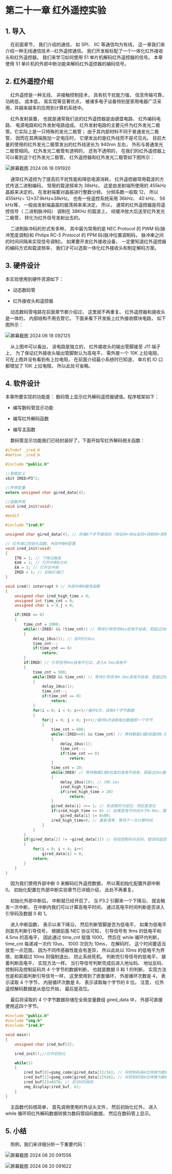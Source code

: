 # 第二十一章 红外遥控实验

## 1. 导入

    在前面章节， 我们介绍的通信， 如 SPI、 IIC 等通信均为有线， 这一章我们来介绍一种无线通信技术--红外遥控通信。 我们开发板标配了一个一体化红外接收头和红外遥控器， 我们来学习如何使用 51 单片机解码红外遥控器的信号。 本章使用 51 单片机的外部中断功能来解码红外遥控器的编码信号。

## 2. 红外遥控介绍

    红外遥控是一种无线、 非接触控制技术， 具有抗干扰能力强， 信息传输可靠，功耗低， 成本低， 易实现等显著优点， 被诸多电子设备特别是家用电器广泛采用，并越来越多的应用到计算机系统中。

    红外发射装置， 也就是通常我们说的红外遥控器是由键盘电路、 红外编码电路、 电源电路和红外发射电路组成。 红外发射电路的主要元件为红外发光二极管。它实际上是一只特殊的发光二极管； 由于其内部材料不同于普通发光二极管， 因而在其两端施加一定电压时， 它便发出的是红外线而不是可见光。 目前大量的使用的红外发光二极管发出的红外线波长为 940nm 左右， 外形与普通发光二极管相同。 红外发光二极管有透明的， 还有不透明的， 在我们的红外遥控器上可以看到这个红外发光二极管。 红外遥控器和红外发光二极管如下图所示：

![屏幕截图 2024 06 18 091920](https://img.picgo.net/2024/06/18/-2024-06-18-091920167ff50b12c58572.png)

    通常红外遥控为了提高抗干扰性能和降低电源消耗， 红外遥控器常用载波的方式传送二进制编码， 常用的载波频率为 38kHz， 这是由发射端所使用的 455kHz晶振来决定的。 在发射端要对晶振进行整数分频， 分频系数一般取 12， 所以455kHz÷ 12≈37.9kHz≈38kHz。 也有一些遥控系统采用 36kHz、 40 kHz、 56 kHz等， 一般由发射端晶振的振荡频率来决定。 所以， 通常的红外遥控器是将遥控信号（ 二进制脉冲码） 调制在 38KHz 的载波上， 经缓冲放大后送至红外发光二极管， 转化为红外信号发射出去的。

    二进制脉冲码的形式有多种， 其中最为常用的是 NEC Protocol 的 PWM 码(脉冲宽度调制)和 Philips RC-5 Protocol 的 PPM 码(脉冲位置调制码， 脉冲串之间的时间间隔来实现信号调制)。 如果要开发红外接收设备， 一定要知道红外遥控器的编码方式和载波频率， 我们才可以选取一体化红外接收头和制定解码方案。

## 3. 硬件设计

本实验使用到硬件资源如下：

- 动态数码管

- 红外接收头和遥控器

    动态数码管电路在前面章节都介绍过， 这里就不再重复。 红外遥控器和接收头是一体的， 内部结构不用去管它。 下面来看下开发板上红外接收模块电路， 如下图所示：

![屏幕截图 2024 06 18 092125](https://img.picgo.net/2024/06/18/-2024-06-18-0921255c5ebf794ebc88a2.png)

    从上图中可以看出， 该电路是独立的， 红外接收头的输出管脚接至 J11 端子上， 为了保证红外接收头输出管脚默认为高电平， 需外接一个 10K 上拉电阻， 可在上图并没有看到有上拉电阻， 在前面介绍最小系统时已知道， 单片机 IO 口都增加了 10K 上拉电阻， 所以此处可省略。

## 4. 软件设计

本章所要实现的功能是： 数码管上显示红外解码遥控器键值。程序框架如下：

- 编写数码管显示功能

- 编写红外解码函数

- 编写主函数

    数码管显示功能我们已经封装好了，下面开始写红外解码相关函数：

```c
#ifndef _ired_H
#define _ired_H

#include "public.h"

//管脚定义
sbit IRED=P3^2;

//声明变量
extern unsigned char gired_data[4];

//函数声明
void ired_init(void);

#endif
```

```c
#include "ired.h"

unsigned char gired_data[4]; // 存储4个字节接收码（地址码+地址反码+控制码+控制反码）

// 红外端口初始化函数，外部中断0配置 
void ired_init(void)
{
	IT0 = 1; // 下降沿触发
	EX0 = 1; // 打开中断0允许
	EA = 1;	// 打开总中断
	IRED = 1; // 初始化端口
}

void ired() interrupt 0	// 外部中断0服务函数
{
	unsigned char ired_high_time = 0;
	unsigned int time_cnt = 0;
	unsigned char i = 0,j = 0;

	if(IRED == 0)
	{
		time_cnt = 1000;
		while((!IRED) && (time_cnt)) // 等待引导信号9ms低电平结束，若超过10ms强制退出
		{
			delay_10us(1); // 延时约10us
			time_cnt--;
			if(time_cnt == 0)
				return;		
		}
		if(IRED) // 引导信号9ms低电平已过，进入4.5ms高电平
		{
			time_cnt = 500;
			while(IRED && time_cnt) // 等待引导信号4.5ms高电平结束，若超过5ms强制退出
			{
				delay_10us(1);
				time_cnt--;
				if(time_cnt == 0)
					return;	
			}
			for(i = 0; i < 4; i++)//循环4次，读取4个字节数据
			{
				for(j = 0; j < 8; j++)//循环8次读取每位数据即一个字节
				{
					time_cnt = 600;
					while((IRED==0) && time_cnt) // 等待数据1或0前面的0.56ms结束，若超过6ms强制退出
					{
						delay_10us(1);
						time_cnt--;
						if(time_cnt == 0)
							return;	
					}
					time_cnt = 20;
					while(IRED) // 等待数据1或0后面的高电平结束，若超过2ms强制退出
					{
						delay_10us(10); // 约0.1ms
						ired_high_time++;
						if(ired_high_time > 20)
							return;	
					}
					gired_data[i] >>= 1; // 先读取的为低位，然后是高位
					if(ired_high_time >= 8) // 如果高电平时间大于0.8ms，数据则为1，否则为0
						gired_data[i] |= 0x80;
					ired_high_time=0; // 重新清零，等待下一次计算时间
				}
			}
		}
		if(gired_data[2] != ~gired_data[3]) // 校验控制码与反码，错误则返回
		{
			for(i = 0; i < 4; i++)
				gired_data[i] = 0;
			return;	
		}
	}		
}


```

    因为我们使用外部中断 0 来解码红外遥控数据， 所以需初始化配置外部中断0。 初始化配置在外部中断实验章节已详细介绍， 此处不再重复。

    初始化外部中断后， 中断就已经开启了， 当 P3.2 引脚来一个下降沿， 就会触发一次中断， 在中断内我们可以计算高电平时间， 通过高电平时间判断是否进入引导码及数据 0 和 1。

    进入中断函数， 表示以来下降沿， 然后判断管脚是否为低电平， 如果为低电平则首先判断引导信号， 根据前面 NEC 协议可知， 引导信号有 9ms 的低电平和4.5ms 的高电平， 因此通过 time_cnt 赋值 1000， 然后在 while 循环内判断， time_cnt 每递减一次约 10us， 1000 次则为 10ms， 在解码时， 这个时间要适当放宽一点范围， 因为不同传感器性能会有差异， 所以此处以 10ms 的低电平为界限，如果超过 10ms 则强制退出， 防止系统死机。 判断完引导信号的低电平， 接着判断高电平， 实现方法一样。 当引导信号判断完成后进入地址码、 地址反码、 控制码及控制反码共 4 个字节的数据判断， 也就是数据 0 和 1 的判断， 实现方法也是和前面判断引导信号一样， 这里使用到了嵌套循环， 外层循环次数是 4， 表示读取 4 个字节， 内层循环次数是 8， 表示读取每个字节的 8 位。 注意， 红外遥控解码数据是从低位开始， 最后是高位。

    最后将读取的 4 个字节数据存储在全局变量数组 gired_data 中， 外部可直接使用这四个字节。

```c
#include "public.h"
#include "smg.h"
#include "ired.h"

void main()
{	
	unsigned char ired_buf[3];

	ired_init();//红外初始化

	while(1)
	{				
		ired_buf[0]=gsmg_code[gired_data[2]/16]; // 将控制码高4位转换为数码管段码
		ired_buf[1]=gsmg_code[gired_data[2]%16]; // 将控制码低4位转换为数码管段码
		ired_buf[2]=0X76; // 显示H的段码
		smg_display(ired_buf, 6);	
	}		
}
```

    主函数代码很简单， 首先调用使用的外设头文件， 然后初始化红外， 进入while 循环将红外解码数据转换为数码管段码数据， 然后在数码管上显示。

## 5. 小结

    照例，我们来详细分析一下重要代码：

![屏幕截图 2024 06 20 091556](https://img.picgo.net/2024/06/20/-2024-06-20-091556402189a07f3b1783.png)

![屏幕截图 2024 06 20 091622](https://img.picgo.net/2024/06/20/-2024-06-20-09162277a23818be194c13.png)
